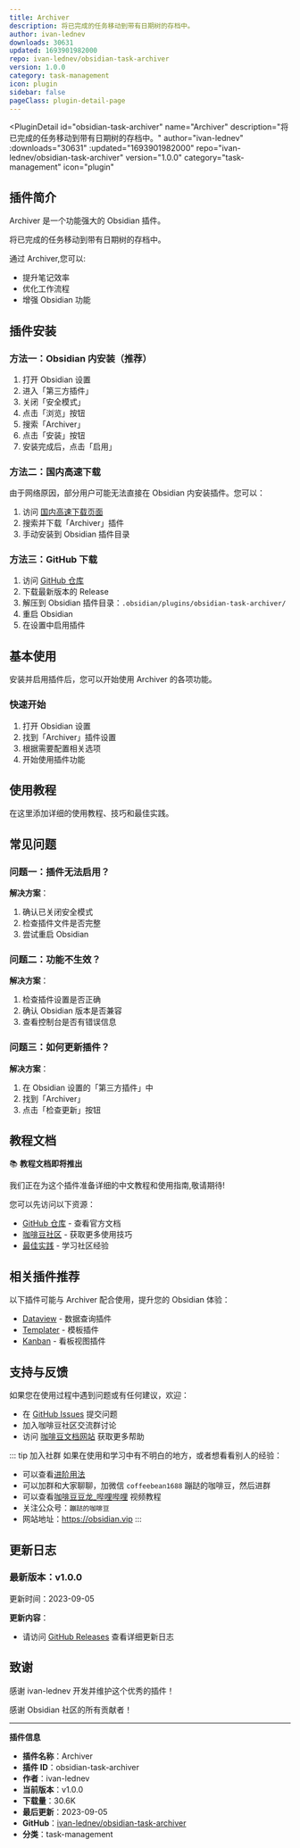 ```yaml
---
title: Archiver
description: 将已完成的任务移动到带有日期树的存档中。
author: ivan-lednev
downloads: 30631
updated: 1693901982000
repo: ivan-lednev/obsidian-task-archiver
version: 1.0.0
category: task-management
icon: plugin
sidebar: false
pageClass: plugin-detail-page
---
```


<PluginDetail
  id="obsidian-task-archiver"
  name="Archiver"
  description="将已完成的任务移动到带有日期树的存档中。"
  author="ivan-lednev"
  :downloads="30631"
  :updated="1693901982000"
  repo="ivan-lednev/obsidian-task-archiver"
  version="1.0.0"
  category="task-management"
  icon="plugin"
>

<!-- AUTO_GENERATED_START -->
## 插件简介

Archiver 是一个功能强大的 Obsidian 插件。

将已完成的任务移动到带有日期树的存档中。

通过 Archiver,您可以:

- 提升笔记效率
- 优化工作流程
- 增强 Obsidian 功能

<!-- AUTO_GENERATED_END -->

<!-- AUTO_GENERATED_START -->
## 插件安装

### 方法一：Obsidian 内安装（推荐）

1. 打开 Obsidian 设置
2. 进入「第三方插件」
3. 关闭「安全模式」
4. 点击「浏览」按钮
5. 搜索「Archiver」
6. 点击「安装」按钮
7. 安装完成后，点击「启用」

### 方法二：国内高速下载

由于网络原因，部分用户可能无法直接在 Obsidian 内安装插件。您可以：

1. 访问 [国内高速下载页面](/zh/documentation/obsidian-plugins-download.html)
2. 搜索并下载「Archiver」插件
3. 手动安装到 Obsidian 插件目录

### 方法三：GitHub 下载

1. 访问 [GitHub 仓库](https://github.com/ivan-lednev/obsidian-task-archiver)
2. 下载最新版本的 Release
3. 解压到 Obsidian 插件目录：`.obsidian/plugins/obsidian-task-archiver/`
4. 重启 Obsidian
5. 在设置中启用插件

## 基本使用

安装并启用插件后，您可以开始使用 Archiver 的各项功能。

### 快速开始

1. 打开 Obsidian 设置
2. 找到「Archiver」插件设置
3. 根据需要配置相关选项
4. 开始使用插件功能

<!-- AUTO_GENERATED_END -->

<!-- CUSTOM_CONTENT_START:tutorial -->
## 使用教程

在这里添加详细的使用教程、技巧和最佳实践。

<!-- CUSTOM_CONTENT_END:tutorial -->

<!-- SHARED_CONTENT_START -->
## 常见问题

### 问题一：插件无法启用？

**解决方案**：
1. 确认已关闭安全模式
2. 检查插件文件是否完整
3. 尝试重启 Obsidian

### 问题二：功能不生效？

**解决方案**：
1. 检查插件设置是否正确
2. 确认 Obsidian 版本是否兼容
3. 查看控制台是否有错误信息

### 问题三：如何更新插件？

**解决方案**：
1. 在 Obsidian 设置的「第三方插件」中
2. 找到「Archiver」
3. 点击「检查更新」按钮

## 教程文档

📚 **教程文档即将推出**

我们正在为这个插件准备详细的中文教程和使用指南,敬请期待!

您可以先访问以下资源：
- [GitHub 仓库](https://github.com/ivan-lednev/obsidian-task-archiver) - 查看官方文档
- [咖啡豆社区](/zh/bases/) - 获取更多使用技巧
- [最佳实践](/zh/best-practices/) - 学习社区经验

## 相关插件推荐

以下插件可能与 Archiver 配合使用，提升您的 Obsidian 体验：

- [Dataview](/zh/plugins/dataview.html) - 数据查询插件
- [Templater](/zh/plugins/templater-obsidian.html) - 模板插件
- [Kanban](/zh/plugins/obsidian-kanban.html) - 看板视图插件

## 支持与反馈

如果您在使用过程中遇到问题或有任何建议，欢迎：

- 在 [GitHub Issues](https://github.com/ivan-lednev/obsidian-task-archiver/issues) 提交问题
- 加入咖啡豆社区交流群讨论
- 访问 [咖啡豆文档网站](https://obsidian.vip) 获取更多帮助

::: tip 加入社群
如果在使用和学习中有不明白的地方，或者想看看别人的经验：
- 可以查看[进阶用法](/zh/advanced)
- 可以加群和大家聊聊，加微信 `coffeebean1688` 蹦跶的咖啡豆，然后进群
- 可以查看[咖啡豆豆龙_哔哩哔哩](https://space.bilibili.com/618777356) 视频教程
- 关注公众号：`蹦跶的咖啡豆`
- 网站地址：https://obsidian.vip
:::
<!-- SHARED_CONTENT_END -->

<!-- AUTO_GENERATED_START -->
## 更新日志

### 最新版本：v1.0.0

更新时间：2023-09-05

**更新内容**：
- 请访问 [GitHub Releases](https://github.com/ivan-lednev/obsidian-task-archiver/releases) 查看详细更新日志

## 致谢

感谢 ivan-lednev 开发并维护这个优秀的插件！

感谢 Obsidian 社区的所有贡献者！

---

**插件信息**
- **插件名称**：Archiver
- **插件 ID**：obsidian-task-archiver
- **作者**：ivan-lednev
- **当前版本**：v1.0.0
- **下载量**：30.6K
- **最后更新**：2023-09-05
- **GitHub**：[ivan-lednev/obsidian-task-archiver](https://github.com/ivan-lednev/obsidian-task-archiver)
- **分类**：task-management
<!-- AUTO_GENERATED_END -->

</PluginDetail>

